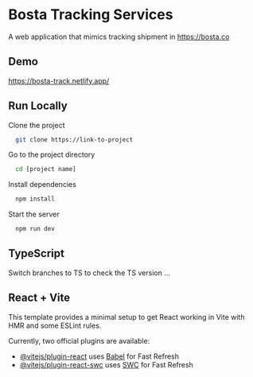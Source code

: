 
# Bosta Tracking Services

A web application that mimics tracking shipment in https://bosta.co 


## Demo

https://bosta-track.netlify.app/
## Run Locally

Clone the project

```bash
  git clone https://link-to-project
```

Go to the project directory

```bash
  cd [project name]
```

Install dependencies

```bash
  npm install
```

Start the server

```bash
  npm run dev
```

## TypeScript
Switch branches to TS to check the TS version ...



## React + Vite

This template provides a minimal setup to get React working in Vite with HMR and some ESLint rules.

Currently, two official plugins are available:

- [@vitejs/plugin-react](https://github.com/vitejs/vite-plugin-react/blob/main/packages/plugin-react/README.md) uses [Babel](https://babeljs.io/) for Fast Refresh
- [@vitejs/plugin-react-swc](https://github.com/vitejs/vite-plugin-react-swc) uses [SWC](https://swc.rs/) for Fast Refresh
